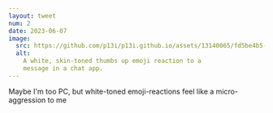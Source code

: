 ```yaml
---
layout: tweet
num: 2
date: 2023-06-07
image:
  src: https://github.com/p13i/p13i.github.io/assets/13140065/fd5be4b5-a28e-4b46-9c62-74e872cea76d
  alt:
    A white, skin-toned thumbs up emoji reaction to a
    message in a chat app.
---
```


Maybe I'm too PC, but white-toned emoji-reactions feel like
a micro-aggression to me
